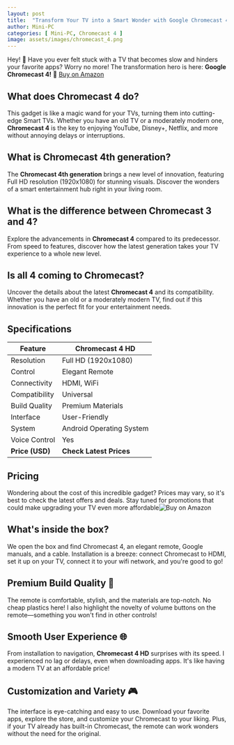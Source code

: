 ```yaml
---
layout: post
title:  "Transform Your TV into a Smart Wonder with Google Chromecast 4! 🌟"
author: Mini-PC
categories: [ Mini-PC, Chromecast 4 ]
image: assets/images/chromecast_4.png
---
```


Hey! 👋 Have you ever felt stuck with a TV that becomes slow and hinders your favorite apps? Worry no more! The transformation hero is here: **Google Chromecast 4!** 🚀 [Buy on Amazon](https://amzn.to/47H6Osk)

## What does Chromecast 4 do?
This gadget is like a magic wand for your TVs, turning them into cutting-edge Smart TVs. Whether you have an old TV or a moderately modern one, **Chromecast 4** is the key to enjoying YouTube, Disney+, Netflix, and more without annoying delays or interruptions.

## What is Chromecast 4th generation?
The **Chromecast 4th generation** brings a new level of innovation, featuring Full HD resolution (1920x1080) for stunning visuals. Discover the wonders of a smart entertainment hub right in your living room.

## What is the difference between Chromecast 3 and 4?
Explore the advancements in **Chromecast 4** compared to its predecessor. From speed to features, discover how the latest generation takes your TV experience to a whole new level.

## Is all 4 coming to Chromecast?
Uncover the details about the latest **Chromecast 4** and its compatibility. Whether you have an old or a moderately modern TV, find out if this innovation is the perfect fit for your entertainment needs.

## Specifications

| Feature                  | Chromecast 4 HD         |
| ------------------------ | ----------------------- |
| Resolution               | Full HD (1920x1080)     |
| Control                  | Elegant Remote          |
| Connectivity             | HDMI, WiFi              |
| Compatibility            | Universal               |
| Build Quality            | Premium Materials       |
| Interface                | User-Friendly           |
| System                   | Android Operating System|
| Voice Control            | Yes                     |
| **Price (USD)**          | **Check Latest Prices** |

## Pricing

Wondering about the cost of this incredible gadget? Prices may vary, so it's best to check the latest offers and deals. Stay tuned for promotions that could make upgrading your TV even more affordable![Buy on Amazon](https://amzn.to/47H6Osk)

## What's inside the box?
We open the box and find Chromecast 4, an elegant remote, Google manuals, and a cable. Installation is a breeze: connect Chromecast to HDMI, set it up on your TV, connect it to your wifi network, and you're good to go!

## Premium Build Quality 🌈
The remote is comfortable, stylish, and the materials are top-notch. No cheap plastics here! I also highlight the novelty of volume buttons on the remote—something you won't find in other controls!

## Smooth User Experience 🌐
From installation to navigation, **Chromecast 4 HD** surprises with its speed. I experienced no lag or delays, even when downloading apps. It's like having a modern TV at an affordable price!

## Customization and Variety 🎮
The interface is eye-catching and easy to use. Download your favorite apps, explore the store, and customize your Chromecast to your liking. Plus, if your TV already has built-in Chromecast, the remote can work wonders without the need for the original.
